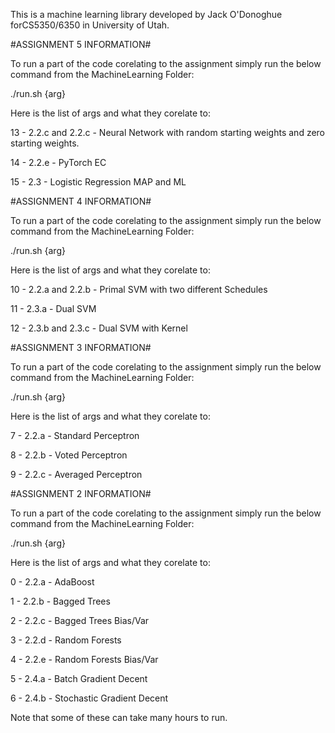 This is a machine learning library developed by Jack O'Donoghue forCS5350/6350 in University of Utah.


#ASSIGNMENT 5 INFORMATION#

To run a part of the code corelating to the assignment simply run the below command from the MachineLearning Folder:

./run.sh {arg}

Here is the list of args and what they corelate to:

13 - 2.2.c and 2.2.c - Neural Network with random starting weights and zero starting weights.

14 - 2.2.e - PyTorch EC

15 - 2.3 - Logistic Regression MAP and ML


#ASSIGNMENT 4 INFORMATION#

To run a part of the code corelating to the assignment simply run the below command from the MachineLearning Folder:

./run.sh {arg}

Here is the list of args and what they corelate to:

10 - 2.2.a and 2.2.b - Primal SVM with two different Schedules

11 - 2.3.a - Dual SVM

12 - 2.3.b and 2.3.c - Dual SVM with Kernel


#ASSIGNMENT 3 INFORMATION#

To run a part of the code corelating to the assignment simply run the below command from the MachineLearning Folder:

./run.sh {arg}

Here is the list of args and what they corelate to:

7 - 2.2.a - Standard Perceptron

8 - 2.2.b - Voted Perceptron

9 - 2.2.c - Averaged Perceptron


#ASSIGNMENT 2 INFORMATION#

To run a part of the code corelating to the assignment simply run the below command from the MachineLearning Folder:

./run.sh {arg}

Here is the list of args and what they corelate to:

0 - 2.2.a - AdaBoost

1 - 2.2.b - Bagged Trees

2 - 2.2.c - Bagged Trees Bias/Var

3 - 2.2.d - Random Forests

4 - 2.2.e - Random Forests Bias/Var

5 - 2.4.a - Batch Gradient Decent

6 - 2.4.b - Stochastic Gradient Decent

Note that some of these can take many hours to run.
